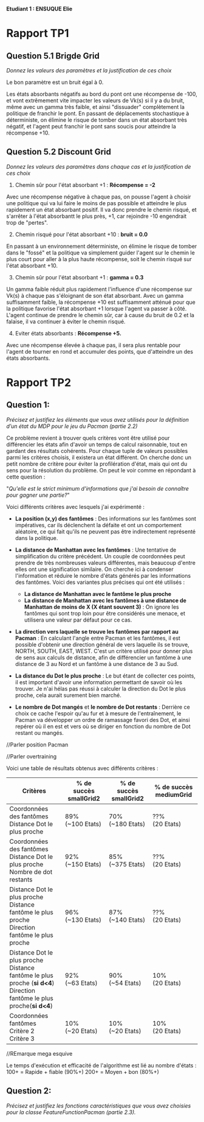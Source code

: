**Etudiant 1 : ENSUQUE Elie**

# Rapport TP1

## Question 5.1 Brigde Grid
*Donnez les valeurs des paramètres et la justification de ces choix*

Le bon paramètre est un bruit égal à 0.

Les états absorbants négatifs au bord du pont ont une récompense de -100, et vont extrêmement 
vite impacter les valeurs de Vk(s) si il y a du bruit, même avec un gamma très faible, et ainsi "dissuader"
complètement la politique de franchir le pont.
En passant de déplacements stochastique à déterministe, on élimine le risque de tomber dans un
état absorbant très négatif, et l'agent peut franchir le pont sans soucis pour atteindre la récompense +10.

## Question 5.2 Discount Grid
*Donnez les valeurs des paramètres dans chaque cas et la justification de ces choix*

1. Chemin sûr pour l'état absorbant +1 : **Récompense = -2**

Avec une récompense négative à chaque pas, on pousse l'agent à choisir une politique qui va lui faire le
moins de pas possible et atteindre le plus rapidement un état absorbant positif. Il va donc prendre le chemin risqué,
et s'arrêter à l'état absorbantt le plus près, +1, car rejoindre -10 engendrait trop de "pertes".

2. Chemin risqué pour l'état absorbant +10 : **bruit = 0.0**

En passant à un environnement déterministe, on élimine le risque de tomber dans le "fossé"
et la politique va simplement guider l'agent sur le chemin le plus court pour aller à la plus
haute récompense, soit le chemin risqué sur l'état absorbant +10.

3. Chemin sûr pour l'état absorbant +1 : **gamma = 0.3**

Un gamma faible réduit plus rapidement l'influence d'une récompense sur Vk(s) à chaque pas s'éloignant
de son état absorbant. Avec un gamma suffisamment faible, la récompense +10 est suffisamment
atténué pour que la politique favorise l'état absorbant +1 lorsque l'agent va passer à côté.
L'agent continue de prendre le chemin sûr, car à cause du bruit de 0.2 et la falaise, il va continuer à
éviter le chemin risqué. 

4. Eviter états absorbants : **Récompense +5.**

Avec une récompense élevée à chaque pas, il sera plus rentable pour l'agent de tourner en rond et accumuler des points,
que d'atteindre un des états absorbants. 


# Rapport TP2

## Question 1:
*Précisez et justifiez les éléments que vous avez utilisés pour la définition d’un état du MDP pour le jeu du Pacman (partie 2.2)*

Ce problème revient à trouver quels critères vont être utilisé pour différencier les états afin d'avoir un temps de calcul raisonnable,
tout en gardant des résultats cohérents.
Pour chaque tuple de valeurs possibles parmi les critères choisis, il existera un état différent.
On cherche donc un petit nombre de critère pour éviter la profilération d'état,
mais qui ont du sens pour la résolution du problème. On peut le voir comme en répondant à cette question :

"*Qu'elle est le strict minimum d'informations que j'ai besoin de connaître pour gagner une partie?*"

Voici différents critères avec lesquels j'ai expérimenté :

- **La position (x,y) des fantômes** : Des informations sur les fantômes sont impératives, car ils déclenchent la défaite et 
ont un comportement aléatoire, ce qui fait qu'ils ne peuvent pas être indirectement représenté dans la politique. 

- **La distance de Manhattan avec les fantômes** : Une tentative de simplification du critère précédent. Un couple de coordonnées peut prendre de
très nombreuses valeurs différentes, mais beaucoup d'entre elles ont une signification similaire. On cherche ici à condenser l'information et
réduire le nombre d'états générés par les informations des fantômes. Voici des variantes plus précises qui ont été utilisés :
    - **La distance de Manhattan avec le fantôme le plus proche**
    - **La distance de Manhattan avec les fantômes à une distance de Manhattan de moins de X (X étant souvent 3)** : 
    On ignore les fantômes qui sont trop loin pour être considérés une menace, et utilisera une valeur par défaut pour ce cas. 

- **La direction vers laquelle se trouve les fantômes par rapport au Pacman** : En calculant l'angle entre Pacman et les fantômes, il est possible
d'obtenir une direction général de vers laquelle ils se trouve, NORTH, SOUTH, EAST, WEST. C'est un critère utilisé pour donner plus de sens aux calculs de distance,
afin de différencier un fantôme à une distance de 3 au Nord et un fantôme à une distance de 3 au Sud.

- **La distance du Dot le plus proche** : Le but étant de collecter ces points, il est important d'avoir une information permettant de savoir où les trouver. 
Je n'ai hélas pas réussi à calculer la direction du Dot le plus proche, cela aurait surement bien marché.

- **Le nombre de Dot mangés** et **le nombre de Dot restants** : Derrière ce choix ce cache l'espoir qu'au fur et à mesure de l'entraînement, le Pacman
va développer un ordre de ramassage favori des Dot, et ainsi repérer où il en est et vers où se diriger en fonction du nombre de Dot restant ou mangés. 

//Parler position Pacman

//Parler overtraining

Voici une table de résultats obtenus avec différents critères :

|Critères| % de succès smallGrid2 | % de succès smallGrid2 | % de succès mediumGrid
| -------------------- | ----- | ----- | ---- 
|Coordonnées des fantômes<br>Distance Dot le plus proche<br> | 89%<br>(~100 Etats) | 70%<br>(~180 Etats) | ??%<br>(20 Etats) |
|Coordonnées des fantômes<br>Distance Dot le plus proche<br>Nombre de dot restants | 92%<br>(~150 Etats) | 85%<br>(~375 Etats) | ??%<br>(20 Etats) |
|Distance Dot le plus proche<br>Distance fantôme le plus proche<br>Direction fantôme le plus proche | 96%<br>(~130 Etats) | 87%<br>(~140 Etats) | ??%<br>(20 Etats) |
|Distance Dot le plus proche<br>Distance fantôme le plus proche (**si d<4**)<br>Direction fantôme le plus proche(**si d<4**) | 92%<br>(~63 Etats) | 90%<br>(~54 Etats) | 10%<br>(20 Etats) |
|Coordonnées fantômes<br>Critère 2<br>Critère 3 | 10%<br>(~20 Etats) | 10%<br>(~20 Etats) | 10%<br>(20 Etats) |

//REmarque mega esquive

Le temps d'exécution et efficacité de l'algorithme est lié au nombre d'états :
100+ = Rapide + fiable (90%+)
200+ = Moyen + bon (80%+)


## Question 2:
*Précisez et justifiez les fonctions caractéristiques que vous avez choisies pour la classe FeatureFunctionPacman (partie 2.3).*
